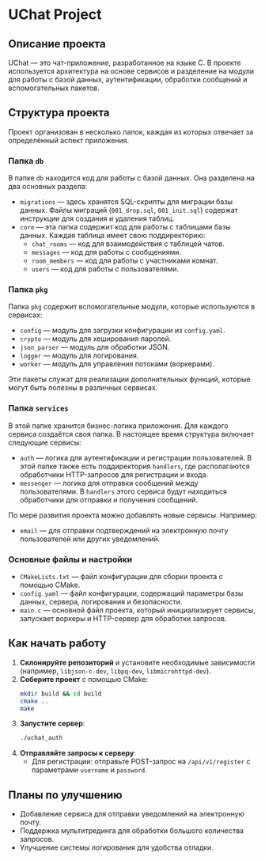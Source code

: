# UChat Project

## Описание проекта

UChat — это чат-приложение, разработанное на языке C. В проекте используется архитектура на основе сервисов и разделение на модули для работы с базой данных, аутентификации, обработки сообщений и вспомогательных пакетов.

## Структура проекта

Проект организован в несколько папок, каждая из которых отвечает за определённый аспект приложения.

### Папка `db`

В папке `db` находится код для работы с базой данных. Она разделена на два основных раздела:
- `migrations` — здесь хранятся SQL-скрипты для миграции базы данных. Файлы миграций (`001_drop.sql`, `001_init.sql`) содержат инструкции для создания и удаления таблиц.
- `core` — эта папка содержит код для работы с таблицами базы данных. Каждая таблица имеет свою поддиректорию:
    - `chat_rooms` — код для взаимодействия с таблицей чатов.
    - `messages` — код для работы с сообщениями.
    - `room_members` — код для работы с участниками комнат.
    - `users` — код для работы с пользователями.

### Папка `pkg`

Папка `pkg` содержит вспомогательные модули, которые используются в сервисах:
- `config` — модуль для загрузки конфигурации из `config.yaml`.
- `crypto` — модуль для хеширования паролей.
- `json_parser` — модуль для обработки JSON.
- `logger` — модуль для логирования.
- `worker` — модуль для управления потоками (воркерами).

Эти пакеты служат для реализации дополнительных функций, которые могут быть полезны в различных сервисах.

### Папка `services`

В этой папке хранится бизнес-логика приложения. Для каждого сервиса создаётся своя папка. В настоящее время структура включает следующие сервисы:

- `auth` — логика для аутентификации и регистрации пользователей. В этой папке также есть поддиректория `handlers`, где располагаются обработчики HTTP-запросов для регистрации и входа.
- `messenger` — логика для отправки сообщений между пользователями. В `handlers` этого сервиса будут находиться обработчики для отправки и получения сообщений.

По мере развития проекта можно добавлять новые сервисы. Например:
- `email` — для отправки подтверждений на электронную почту пользователей или других уведомлений.

### Основные файлы и настройки

- `CMakeLists.txt` — файл конфигурации для сборки проекта с помощью CMake.
- `config.yaml` — файл конфигурации, содержащий параметры базы данных, сервера, логирования и безопасности.
- `main.c` — основной файл проекта, который инициализирует сервисы, запускает воркеры и HTTP-сервер для обработки запросов.

## Как начать работу

1. **Склонируйте репозиторий** и установите необходимые зависимости (например, `libjson-c-dev`, `libpq-dev`, `libmicrohttpd-dev`).
2. **Соберите проект** с помощью CMake:
   ```bash
   mkdir build && cd build
   cmake ..
   make
   ```
3. **Запустите сервер**:
   ```bash
   ./uchat_auth
   ```
4. **Отправляйте запросы к серверу**:
    - Для регистрации: отправьте POST-запрос на `/api/v1/register` с параметрами `username` и `password`.

## Планы по улучшению

- Добавление сервиса для отправки уведомлений на электронную почту.
- Поддержка мультитрединга для обработки большого количества запросов.
- Улучшение системы логирования для удобства отладки.